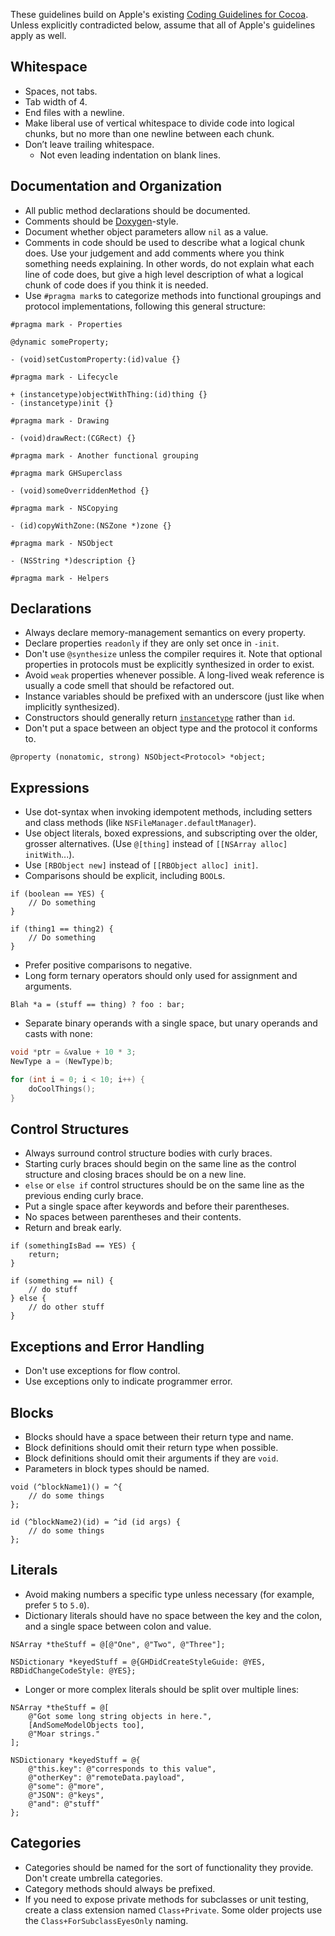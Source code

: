 These guidelines build on Apple's existing [Coding Guidelines for Cocoa](https://developer.apple.com/library/mac/#documentation/Cocoa/Conceptual/CodingGuidelines/CodingGuidelines.html).
Unless explicitly contradicted below, assume that all of Apple's guidelines apply as well.

## Whitespace

 * Spaces, not tabs.
 * Tab width of 4.
 * End files with a newline.
 * Make liberal use of vertical whitespace to divide code into logical chunks, but no more than one newline between each chunk.
 * Don’t leave trailing whitespace.
    * Not even leading indentation on blank lines.

## Documentation and Organization

 * All public method declarations should be documented.
 * Comments should be [Doxygen](http://www.stack.nl/~dimitri/doxygen/)-style.
 * Document whether object parameters allow `nil` as a value.
 * Comments in code should be used to describe what a logical chunk does. Use your judgement and add comments where you think something needs explaining. In other words, do not explain what each line of code does, but give a high level description of what a logical chunk of code does if you think it is needed.
 * Use `#pragma mark`s to categorize methods into functional groupings and protocol implementations, following this general structure:

```objc
#pragma mark - Properties

@dynamic someProperty;

- (void)setCustomProperty:(id)value {}

#pragma mark - Lifecycle

+ (instancetype)objectWithThing:(id)thing {}
- (instancetype)init {}

#pragma mark - Drawing

- (void)drawRect:(CGRect) {}

#pragma mark - Another functional grouping

#pragma mark GHSuperclass

- (void)someOverriddenMethod {}

#pragma mark - NSCopying

- (id)copyWithZone:(NSZone *)zone {}

#pragma mark - NSObject

- (NSString *)description {}

#pragma mark - Helpers
```

## Declarations

 * Always declare memory-management semantics on every property.
 * Declare properties `readonly` if they are only set once in `-init`.
 * Don't use `@synthesize` unless the compiler requires it. Note that optional properties in protocols must be explicitly synthesized in order to exist.
 * Avoid `weak` properties whenever possible. A long-lived weak reference is usually a code smell that should be refactored out.
 * Instance variables should be prefixed with an underscore (just like when implicitly synthesized).
 * Constructors should generally return [`instancetype`](http://clang.llvm.org/docs/LanguageExtensions.html#related-result-types) rather than `id`.
 * Don't put a space between an object type and the protocol it conforms to.

```objc
@property (nonatomic, strong) NSObject<Protocol> *object;
```

## Expressions

 * Use dot-syntax when invoking idempotent methods, including setters and class methods (like `NSFileManager.defaultManager`).
 * Use object literals, boxed expressions, and subscripting over the older, grosser alternatives. (Use `@[thing]` instead of `[[NSArray alloc] initWith`...).
 * Use `[RBObject new]` instead of `[[RBObject alloc] init]`.
 * Comparisons should be explicit, including `BOOL`s.

```objc
if (boolean == YES) {
    // Do something
}

if (thing1 == thing2) {
    // Do something
}
```

 * Prefer positive comparisons to negative.
 * Long form ternary operators should only used for assignment and arguments.

```objc
Blah *a = (stuff == thing) ? foo : bar;
```

 * Separate binary operands with a single space, but unary operands and casts with none:

```c
void *ptr = &value + 10 * 3;
NewType a = (NewType)b;

for (int i = 0; i < 10; i++) {
    doCoolThings();
}
```

## Control Structures

 * Always surround control structure bodies with curly braces.
 * Starting curly braces should begin on the same line as the control structure and closing braces should be on a new line.
 * `else` or `else if` control structures should be on the same line as the previous ending curly brace.
 * Put a single space after keywords and before their parentheses.
 * No spaces between parentheses and their contents.
 * Return and break early.

```objc
if (somethingIsBad == YES) {
    return;
}

if (something == nil) {
    // do stuff
} else {
    // do other stuff
}
```

## Exceptions and Error Handling

 * Don't use exceptions for flow control.
 * Use exceptions only to indicate programmer error.

## Blocks

 * Blocks should have a space between their return type and name.
 * Block definitions should omit their return type when possible.
 * Block definitions should omit their arguments if they are `void`.
 * Parameters in block types should be named.

```objc
void (^blockName1)() = ^{
    // do some things
};

id (^blockName2)(id) = ^id (id args) {
    // do some things
};
```

## Literals

 * Avoid making numbers a specific type unless necessary (for example, prefer `5` to `5.0`).
 * Dictionary literals should have no space between the key and the colon, and a single space between colon and value.

``` objc
NSArray *theStuff = @[@"One", @"Two", @"Three"];

NSDictionary *keyedStuff = @{GHDidCreateStyleGuide: @YES, RBDidChangeCodeStyle: @YES};
```

 * Longer or more complex literals should be split over multiple lines:

``` objc
NSArray *theStuff = @[
    @"Got some long string objects in here.",
    [AndSomeModelObjects too],
    @"Moar strings."
];

NSDictionary *keyedStuff = @{
    @"this.key": @"corresponds to this value",
    @"otherKey": @"remoteData.payload",
    @"some": @"more",
    @"JSON": @"keys",
    @"and": @"stuff"
};
```

## Categories

 * Categories should be named for the sort of functionality they provide. Don't create umbrella categories.
 * Category methods should always be prefixed.
 * If you need to expose private methods for subclasses or unit testing, create a class extension named `Class+Private`. Some older projects use the `Class+ForSubclassEyesOnly` naming.
